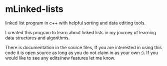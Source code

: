 # mLinked-lists
linked list program in c++ with helpful sorting and data editing tools.

I created this program to learn about linked lists in my journey of learning data structures and algorithms.

There is documentation in the source files, If you are interested in using this code it is open source as long as you do not claim in as your own :).
If you would like to see any edits/new features let me know.
